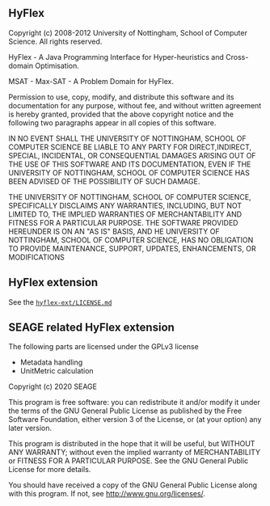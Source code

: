## HyFlex
Copyright (c) 2008-2012 University of Nottingham, School of Computer 
Science. All rights reserved.

HyFlex - A Java Programming Interface for Hyper-heuristics and Cross-domain 
Optimisation.

MSAT - Max-SAT - A Problem Domain for HyFlex.

Permission to use, copy, modify, and distribute this software and its
documentation for any purpose, without fee, and without written
agreement is hereby granted, provided that the above copyright notice
and the following two paragraphs appear in all copies of this
software.

IN NO EVENT SHALL THE UNIVERSITY OF NOTTINGHAM, SCHOOL OF COMPUTER 
SCIENCE BE LIABLE TO ANY PARTY FOR DIRECT,INDIRECT, SPECIAL, INCIDENTAL,
OR CONSEQUENTIAL DAMAGES ARISING OUT OF THE USE OF THIS SOFTWARE AND 
ITS DOCUMENTATION, EVEN IF THE UNIVERSITY OF NOTTINGHAM, SCHOOL OF 
COMPUTER SCIENCE HAS BEEN ADVISED OF THE POSSIBILITY OF SUCH DAMAGE.

THE UNIVERSITY OF NOTTINGHAM, SCHOOL OF COMPUTER SCIENCE, 
SPECIFICALLY DISCLAIMS ANY WARRANTIES, INCLUDING, BUT NOT LIMITED TO, 
THE IMPLIED WARRANTIES OF MERCHANTABILITY AND FITNESS FOR A PARTICULAR 
PURPOSE. THE SOFTWARE PROVIDED HEREUNDER IS ON AN "AS IS" BASIS, AND 
HE UNIVERSITY OF NOTTINGHAM, SCHOOL OF COMPUTER SCIENCE, HAS NO OBLIGATION 
TO PROVIDE MAINTENANCE, SUPPORT, UPDATES, ENHANCEMENTS, OR MODIFICATIONS

## HyFlex extension
See the [`hyflex-ext/LICENSE.md`](hyflex-ext/LICENSE.md)

## SEAGE related HyFlex extension
The following parts are licensed under the GPLv3 license
- Metadata handling
- UnitMetric calculation

Copyright (c) 2020 SEAGE

This program is free software: you can redistribute it and/or modify
it under the terms of the GNU General Public License as published by
the Free Software Foundation, either version 3 of the License, or
(at your option) any later version.

This program is distributed in the hope that it will be useful,
but WITHOUT ANY WARRANTY; without even the implied warranty of
MERCHANTABILITY or FITNESS FOR A PARTICULAR PURPOSE.  See the
GNU General Public License for more details.

You should have received a copy of the GNU General Public License
along with this program.  If not, see <http://www.gnu.org/licenses/>.
